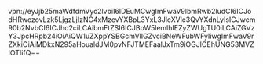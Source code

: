 vpn://eyJjb25maWdfdmVyc2lvbiI6IDEuMCwgImFwaV9lbmRwb2ludCI6ICJodHRwczovLzk5LjgzLjIzNC4xMzcvYXBpL3YxL3JlcXVlc3QvYXdnLyIsICJwcm90b2NvbCI6ICJhd2ciLCAibmFtZSI6ICJBbW5lemlhIEZyZWUgTU0iLCAiZGVzY3JpcHRpb24iOiAiQW1uZXppYSBGcmVlIGZvciBNeWFubWFyIiwgImFwaV9rZXkiOiAiMDkxN295aHoualdJM0pvNFJTMEFaalJxTm9iOGJlOEhUNG53MVZIOTIifQ==
